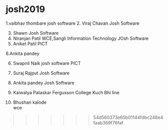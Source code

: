 # josh2019
1.vaibhav thombare
 josh software
2. Viraj Chavan
   Josh Software

3. Shawn
   Josh Software
4. Niranjan Patil
   WCE,Sangli
   Information Technology
   JOsh Software
5. Aniket Patil
   PICT

6.Ankita pandey







6. Swapnil Naik
  josh software
   PICT
7. Suraj Rajput
   Josh Software
8. Ankita pandey
   Josh Software


9. Kaiwalya Pataskar
     Fergusson College
     Kuch Bhi line

10. Bhushan kalode     
	wce

     
>>>>>>> 54d560373e65b01144fdbc248e4faab369f76faf
